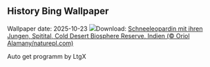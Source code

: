 ## History Bing Wallpaper
Wallpaper date: 2025-10-23
![](https://www.bing.com/th?id=OHR.SnowLeopard_DE-DE9074654183_UHD.jpg&w=1000)Download: [Schneeleopardin mit ihren Jungen, Spitital, Cold Desert Biosphere Reserve, Indien (© Oriol Alamany/naturepl.com)](https://www.bing.com/th?id=OHR.SnowLeopard_DE-DE9074654183_UHD.jpg)

Auto get programm by LtgX
